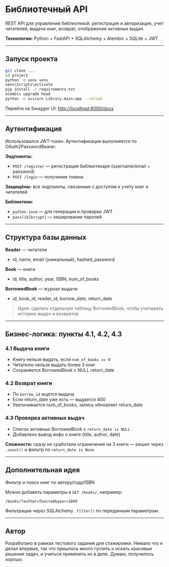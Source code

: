 # Библиотечный API

REST API для управления библиотекой: регистрация и авторизация, учет читателей, выдача книг, возврат, отображение активных выдач.

**Технологии:** Python + FastAPI + SQLAlchemy + Alembic + SQLite + JWT

---

## Запуск проекта

```bash
git clone ...
cd project
python -m venv venv
venv\Scripts\activate
pip install -r requirements.txt
alembic upgrade head
python -m uvicorn Library.main:app --reload
```

Перейти на Swagger UI: [http://localhost:8000/docs](http://localhost:8000/docs)

---

## Аутентификация

Использовался JWT-токен. Аутентификация выполняется по OAuth2PasswordBearer.

**Эндпоинты:**

* `POST /register` — регистрация библиотекаря (username/email + password)
* `POST /login` — получение токена

**Защищёны:** все эндпоинты, связанные с доступом к учету книг и читателей.

**Библиотеки:**

* `python-jose` — для генерации и проверки JWT
* `passlib[bcrypt]` — хеширование паролей

---

## Структура базы данных

**Reader** — читатели

* id, name, email (уникальный), hashed\_password

**Book** — книги

* id, title, author, year, ISBN, num\_of\_books

**BorrowedBook** — журнал выдачи

* id, book\_id, reader\_id, borrow\_date, return\_date

> Идея: сделать отдельную таблицу BorrowedBook, чтобы учитывать историю выдач и возвратов

---

## Бизнес-логика: пункты 4.1, 4.2, 4.3

### 4.1 Выдача книги

* Книгу нельзя выдать, если `num_of_books == 0`
* Читателю нельзя выдать более 3 книг
* Сохраняется BorrowedBook с NULL return\_date

### 4.2 Возврат книги

* По `borrow_id` ищется выдача
* Если return\_date уже есть — выдается 400
* Увеличивается num\_of\_books, запись обновляет return\_date

### 4.3 Проверка активных выдач

* Список активных BorrowedBook c `return_date is NULL`
* Добавлено вывод инфо о книге (title, author, date)

**Сложности:** сразу не сработали ограничения на 3 книги — решил через `.count()` и фильтр по `return_date is None`

---

## Дополнительная идея

Фильтр и поиск книг по автору/году/ISBN

Можно добавить параметры в `GET /books/`, например:

```url
/books/?author=Толстой&year=1869
```

Фильтрация через SQLAlchemy `.filter()` по переданным параметрам.

---

## Автор

Разработано в рамках тестового задания для стажировки.
Немало что я делал впервые, так что пришлось много гуглить и искать красивые решения задач, и учиться применять их в деле. Думаю, получилось хорошо.
